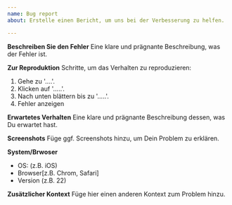 ```yaml
---
name: Bug report
about: Erstelle einen Bericht, um uns bei der Verbesserung zu helfen.

---
```


**Beschreiben Sie den Fehler**
Eine klare und prägnante Beschreibung, was der Fehler ist.

**Zur Reproduktion**
Schritte, um das Verhalten zu reproduzieren:
1. Gehe zu '....'.
2. Klicken auf '.....'.
3. Nach unten blättern bis zu '.....'.
4. Fehler anzeigen

**Erwartetes Verhalten**
Eine klare und prägnante Beschreibung dessen, was Du erwartet hast.

**Screenshots**
Füge ggf. Screenshots hinzu, um Dein Problem zu erklären.

**System/Brwoser**
 - OS: (z.B. iOS)
 - Browser[z.B. Chrom, Safari]
 - Version (z.B. 22)

**Zusätzlicher Kontext**
Füge hier einen anderen Kontext zum Problem hinzu.
